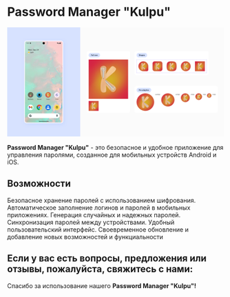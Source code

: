# Password Manager "Kulpu"
![Image alt](assets/Presentation.png)

**Password Manager "Kulpu"** - это безопасное и удобное приложение для управления паролями, созданное для мобильных устройств Android и iOS.

## Возможности
Безопасное хранение паролей с использованием шифрования.
Автоматическое заполнение логинов и паролей в мобильных приложениях.
Генерация случайных и надежных паролей.
Синхронизация паролей между устройствами.
Удобный пользовательский интерфейс.
Своевременное обновление и добавление новых возможностей и функциальности

## Если у вас есть вопросы, предложения или отзывы, пожалуйста, свяжитесь с нами: 
Спасибо за использование нашего **Password Manager "Kulpu"!**
